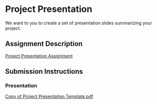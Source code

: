 # Project Presentation
We want to you to create a set of presentation slides summarizing your project.

## Assignment Description
[Project Presentation Assignment](https://education.launchcode.org/liftoff/modules/assignments/project-presentation)

## Submission Instructions

### Presentation

[Copy of Project Presentation Template.pdf](https://github.com/llcoolkate/liftoff-assignments/files/10688852/Copy.of.Project.Presentation.Template.pdf)
